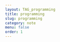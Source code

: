 ```yaml
---
layout: TAG_programming
title: programming
slug: programming
category: note
menu: false
order: 1
---
```

